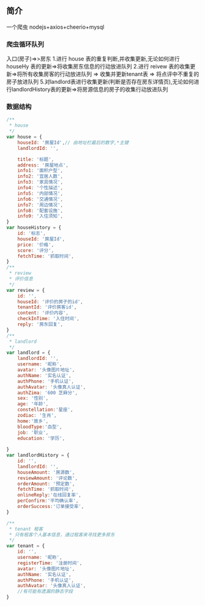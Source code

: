 ## 简介
一个爬虫
nodejs+axios+cheerio+mysql

### 爬虫循环队列

入口(房子)=>>房东
1.进行 house 表的重复判断,并收集更新,无论如何进行houseHy 表的更新=>将收集房东信息的行动放进队列
2.进行 reivew 表的收集更新=>将所有收集房客的行动放进队列 => 收集并更新tenant表 => 将点评中不重复的房子放进队列
5.对landlord表进行收集更新(判断是否存在房东详情页),无论如何进行landlordHistory表的更新=>将房源信息的房子的收集行动放进队列


### 数据结构

``` javascript
/**
 * house
 */
var house = {
    houseId: '房屋Id',// 由地址栏最后的数字,*主键
    landlordId: '',

    title: '标题',
    address: '房屋地点',
    info1: '面积户型',
    info2: '宜居人数',
    info3: '家具情况',
    info4: '个性描述',
    info5: '内部情况',
    info6: '交通情况',
    info7: '周边情况',
    info8: '配套设施',
    info9: '入住须知',
}
var houseHistory = {
    id: '标志',
    houseId: '房屋Id',
    price: '价格',
    score: '评分',
    fetchTime: '抓取时间',
}
/**
 * review
 * 评价信息
 */
var review = {
    id: '',
    houseId: '评价的房子的id',
    tenantId: '评价房客id',
    content: '评价内容',
    checkInTime: '入住时间',
    reply: '房东回复',
}
/**
 * landlord
 */
var landlord = {
    landlordId: '',
    username: '昵称',
    avatar: '头像图片地址',
    authName: '实名认证',
    authPhone: '手机认证',
    authAvatar: '头像真人认证',
    authZima: '600 芝麻分',
    sex: '性别',
    age: '年龄',
    constellation:'星座',
    zodiac: '生肖',
    home:'故乡',
    bloodType:'血型',
    job: '职业',
    education: '学历',
    
}
var landlordHistory = {
    id: '',
    landlordId: '',
    houseAmount: '房源数',
    reviewAmount: '评论数',
    orderAmount: '预定数',
    fetchTime: '抓取时间',
    onlineReply:'在线回复率',
    perConfirm:'平均确认率',
    orderSuccess:'订单接受率',
}

/**
 * tenant 租客
 * 只有租客个人基本信息，通过租客来寻找更多房东
 */
var tenant = {
    id: '',
    username: '昵称',
    registerTime: '注册时间',
    avatar: '头像图片地址',
    authName: '实名认证',
    authPhone: '手机认证',
    authAvatar: '头像真人认证',
    //有可能有遗漏的静态字段
}


